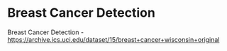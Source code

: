 # Breast Cancer Detection
Breast Cancer Detection - https://archive.ics.uci.edu/dataset/15/breast+cancer+wisconsin+original
